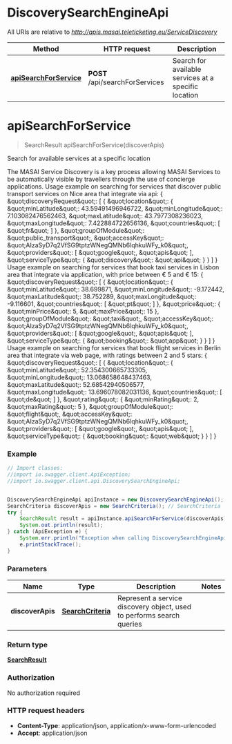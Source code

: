 # DiscoverySearchEngineApi

All URIs are relative to *http://apis.masai.teleticketing.eu/ServiceDiscovery*

Method | HTTP request | Description
------------- | ------------- | -------------
[**apiSearchForService**](DiscoverySearchEngineApi.md#apiSearchForService) | **POST** /api/searchForServices | Search for available services at a specific location


<a name="apiSearchForService"></a>
# **apiSearchForService**
> SearchResult apiSearchForService(discoverApis)

Search for available services at a specific location

The MASAI Service Discovery is a key process allowing MASAI Services to be automatically visible by travellers through the use of concierge applications.    Usage example on searching for services that discover public transport services on Nice area that integrate via api:        {        \&quot;discoveryRequest\&quot;: [          {            \&quot;location\&quot;: {              \&quot;minLatitude\&quot;: 43.59491496946722,              \&quot;minLongitude\&quot;: 7.103082476562463,              \&quot;maxLatitude\&quot;: 43.7977308236023,              \&quot;maxLongitude\&quot;: 7.422884722656136,              \&quot;countries\&quot;: [                \&quot;fr\&quot;              ]            },            \&quot;groupOfModule\&quot;: \&quot;public_transport\&quot;,            \&quot;accessKey\&quot;: \&quot;AIzaSyD7q2VfSG9tptzWNegQMNb6lqhkuWFy_k0\&quot;,            \&quot;providers\&quot;: [              \&quot;google\&quot;,              \&quot;apis\&quot;            ],            \&quot;serviceType\&quot;: {              \&quot;discovery\&quot;: \&quot;api\&quot;            }          }        ]      }    Usage example on searching for services that book taxi services in Lisbon area that integrate via application, with price between € 5 and € 15:        {        \&quot;discoveryRequest\&quot;: [          {            \&quot;location\&quot;: {              \&quot;minLatitude\&quot;: 38.699871,              \&quot;minLongitude\&quot;: -9.172442,              \&quot;maxLatitude\&quot;: 38.752289,              \&quot;maxLongitude\&quot;: -9.116601,              \&quot;countries\&quot;: [                \&quot;pt\&quot;              ]            },            \&quot;price\&quot;: {              \&quot;minPrice\&quot;: 5,              \&quot;maxPrice\&quot;: 15            },            \&quot;groupOfModule\&quot;: \&quot;taxi\&quot;,            \&quot;accessKey\&quot;: \&quot;AIzaSyD7q2VfSG9tptzWNegQMNb6lqhkuWFy_k0\&quot;,            \&quot;providers\&quot;: [              \&quot;google\&quot;,              \&quot;apis\&quot;            ],            \&quot;serviceType\&quot;: {              \&quot;booking\&quot;: \&quot;app\&quot;            }          }        ]      }    Usage example on searching for services that book flight services in Berlin area that integrate via web page, with ratings between 2 and 5 stars:        {        \&quot;discoveryRequest\&quot;: [          {            \&quot;location\&quot;: {              \&quot;minLatitude\&quot;: 52.354300665733305,              \&quot;minLongitude\&quot;: 13.068658648437463,              \&quot;maxLatitude\&quot;: 52.68542940506577,              \&quot;maxLongitude\&quot;: 13.696078082031136,              \&quot;countries\&quot;: [                \&quot;de\&quot;              ]            },            \&quot;rating\&quot;: {              \&quot;minRating\&quot;: 2,              \&quot;maxRating\&quot;: 5            },            \&quot;groupOfModule\&quot;: \&quot;flight\&quot;,            \&quot;accessKey\&quot;: \&quot;AIzaSyD7q2VfSG9tptzWNegQMNb6lqhkuWFy_k0\&quot;,            \&quot;providers\&quot;: [              \&quot;google\&quot;,              \&quot;apis\&quot;            ],            \&quot;serviceType\&quot;: {              \&quot;booking\&quot;: \&quot;web\&quot;            }          }        ]      }

### Example
```java
// Import classes:
//import io.swagger.client.ApiException;
//import io.swagger.client.api.DiscoverySearchEngineApi;


DiscoverySearchEngineApi apiInstance = new DiscoverySearchEngineApi();
SearchCriteria discoverApis = new SearchCriteria(); // SearchCriteria | Represent a service discovery object, used to performs search queries
try {
    SearchResult result = apiInstance.apiSearchForService(discoverApis);
    System.out.println(result);
} catch (ApiException e) {
    System.err.println("Exception when calling DiscoverySearchEngineApi#apiSearchForService");
    e.printStackTrace();
}
```

### Parameters

Name | Type | Description  | Notes
------------- | ------------- | ------------- | -------------
 **discoverApis** | [**SearchCriteria**](SearchCriteria.md)| Represent a service discovery object, used to performs search queries |

### Return type

[**SearchResult**](SearchResult.md)

### Authorization

No authorization required

### HTTP request headers

 - **Content-Type**: application/json, application/x-www-form-urlencoded
 - **Accept**: application/json


